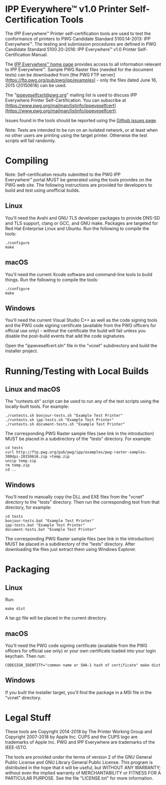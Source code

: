 # IPP Everywhere™ v1.0 Printer Self-Certification Tools

The IPP Everywhere™ Printer self-certification tools are used to test the conformance of printers to PWG Candidate Standard 5100.14-2013: IPP Everywhere™. The testing and submission procedures are defined in PWG Candidate Standard
5100.20-2016: IPP Everywhere™ v1.0 Printer Self-Certification Manual.

The [IPP Everywhere™ home page](http://www.pwg.org/ipp/everywhere.html) provides access to all information relevant to IPP Everywhere™. Sample PWG Raster files (needed for the document tests) can be downloaded from [the PWG FTP server](https://ftp.pwg.org/pub/pwg/ipp/examples] - only the files dated June 16, 2015 (20150616) can be used.

The "ippeveselfcert@pwg.org" mailing list is used to discuss IPP Everywhere Printer Self-Certification. You can subscribe at [https://www.pwg.org/mailman/listinfo/ippeveselfcert](https://www.pwg.org/mailman/listinfo/ippeveselfcert).

Issues found in the tools should be reported using the [Github issues page](https://github.com/istopwg/ippeveselfcert).

Note: Tests are intended to be run on an isolated network, or at least when no
other users are printing using the target printer.  Otherwise the test scripts
will fail randomly.


# Compiling

Note: Self-certification results submitted to the PWG IPP Everywhere™ portal
MUST be generated using the tools provides on the PWG web site.  The following
instructions are provided for developers to build and test using unofficial
builds.

## Linux

You'll need the Avahi and GNU TLS developer packages to provide DNS-SD and TLS support, clang or GCC, and GNU make. Packages are targeted for Red Hat Enterprise Linux and Ubuntu. Run the following to compile the tools:

    ./configure
    make

## macOS

You'll need the current Xcode software and command-line tools to build things. Run the following to compile the tools:

    ./configure
    make

## Windows

You'll need the current Visual Studio C++ as well as the code signing tools and the PWG code signing certificate (available from the PWG officers for official use only) - without the certificate the build will fail unless you disable the post-build events that add the code signatures.

Open the "ippeveselfcert.sln" file in the "vcnet" subdirectory and build the installer project.


# Running/Testing with Local Builds

## Linux and macOS

The "runtests.sh" script can be used to run any of the test scripts using the locally-built tools. For example:

    ./runtests.sh bonjour-tests.sh "Example Test Printer"
    ./runtests.sh ipp-tests.sh "Example Test Printer"
    ./runtests.sh document-tests.sh "Example Test Printer"

The corresponding PWG Raster sample files (see link in the introduction) MUST be placed in a subdirectory of the "tests" directory. For example:

    cd tests
    curl http://ftp.pwg.org/pub/pwg/ipp/examples/pwg-raster-samples-300dpi-20150616.zip >temp.zip
    unzip temp.zip
    rm temp.zip
    cd ..

## Windows

You'll need to manually copy the DLL and EXE files from the "vcnet" directory to the "tests" directory. Then run the corresponding test from that directory, for example:

    cd tests
    bonjour-tests.bat "Example Test Printer"
    ipp-tests.bat "Example Test Printer"
    document-tests.bat "Example Test Printer"

The corresponding PWG Raster sample files (see link in the introduction) MUST be placed in a subdirectory of the "tests" directory. After downloading the files just extract them using Windows Explorer.


# Packaging

## Linux

Run:

    make dist

A tar.gz file will be placed in the current directory.


## macOS

You'll need the PWG code signing certificate (available from the PWG officers for official use only) or your own certificate loaded into your login keychain.  Then run:

    CODESIGN_IDENTITY="common name or SHA-1 hash of certificate" make dist

## Windows

If you built the installer target, you'll find the package in a MSI file in the "vcnet" directory.


# Legal Stuff

These tools are Copyright 2014-2018 by The Printer Working Group and Copyright 2007-2018 by Apple Inc. CUPS and the CUPS logo are trademarks of Apple Inc.  PWG and IPP Everywhere are trademarks of the IEEE-ISTO.

The tools are provided under the terms of version 2 of the GNU General Public License and GNU Library General Public License. This program is distributed in the hope that it will be useful, but WITHOUT ANY WARRANTY; without even the implied warranty of MERCHANTABILITY or FITNESS FOR A PARTICULAR PURPOSE. See the file "LICENSE.txt" for more information.
